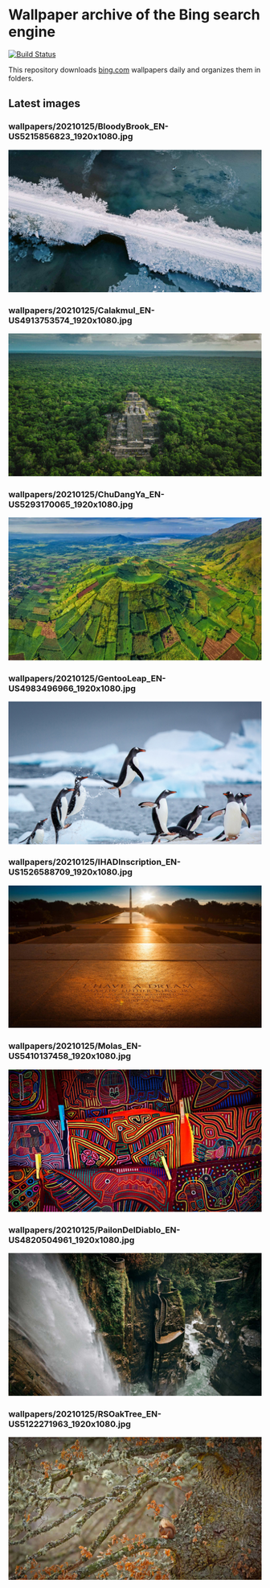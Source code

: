 # Wallpaper archive of the Bing search engine

[![Build Status](https://travis-ci.org/kijart/bing-daily-images-dl.svg?branch=wallpapers)](https://travis-ci.org/kijart/bing-daily-images-dl)

This repository downloads [bing.com](https://www.bing.com) wallpapers daily and organizes them in folders.

## Latest images

<!-- Wallpapers -->

### wallpapers/20210125/BloodyBrook_EN-US5215856823_1920x1080.jpg

![wallpapers/20210125/BloodyBrook_EN-US5215856823_1920x1080.jpg](wallpapers/20210125/BloodyBrook_EN-US5215856823_1920x1080.jpg)

### wallpapers/20210125/Calakmul_EN-US4913753574_1920x1080.jpg

![wallpapers/20210125/Calakmul_EN-US4913753574_1920x1080.jpg](wallpapers/20210125/Calakmul_EN-US4913753574_1920x1080.jpg)

### wallpapers/20210125/ChuDangYa_EN-US5293170065_1920x1080.jpg

![wallpapers/20210125/ChuDangYa_EN-US5293170065_1920x1080.jpg](wallpapers/20210125/ChuDangYa_EN-US5293170065_1920x1080.jpg)

### wallpapers/20210125/GentooLeap_EN-US4983496966_1920x1080.jpg

![wallpapers/20210125/GentooLeap_EN-US4983496966_1920x1080.jpg](wallpapers/20210125/GentooLeap_EN-US4983496966_1920x1080.jpg)

### wallpapers/20210125/IHADInscription_EN-US1526588709_1920x1080.jpg

![wallpapers/20210125/IHADInscription_EN-US1526588709_1920x1080.jpg](wallpapers/20210125/IHADInscription_EN-US1526588709_1920x1080.jpg)

### wallpapers/20210125/Molas_EN-US5410137458_1920x1080.jpg

![wallpapers/20210125/Molas_EN-US5410137458_1920x1080.jpg](wallpapers/20210125/Molas_EN-US5410137458_1920x1080.jpg)

### wallpapers/20210125/PailonDelDiablo_EN-US4820504961_1920x1080.jpg

![wallpapers/20210125/PailonDelDiablo_EN-US4820504961_1920x1080.jpg](wallpapers/20210125/PailonDelDiablo_EN-US4820504961_1920x1080.jpg)

### wallpapers/20210125/RSOakTree_EN-US5122271963_1920x1080.jpg

![wallpapers/20210125/RSOakTree_EN-US5122271963_1920x1080.jpg](wallpapers/20210125/RSOakTree_EN-US5122271963_1920x1080.jpg)

